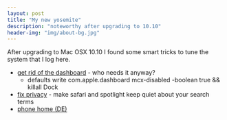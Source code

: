 ```yaml
---
layout: post
title: "My new yosemite"
description: "noteworthy after upgrading to 10.10"
header-img: "img/about-bg.jpg"
---
```


After upgrading to Mac OSX 10.10 I found some smart tricks to tune the system that I log here.

* [get rid of the dashboard](http://www.cultofmac.com/235806/get-rid-of-the-dashboard-in-mavericks-os-x-tips/) - who needs it anyway?
    * defaults write com.apple.dashboard mcx-disabled -boolean true && killall Dock
* [fix privacy](https://fix-macosx.com/) - make safari and spotlight keep quiet about your search terms
* [phone home (DE)](http://www.aptgetupdate.de/2014/10/21/yosemite-nach-hause-telefonieren/)
